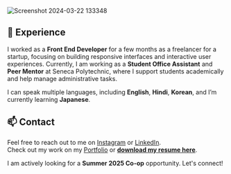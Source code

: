 
![Screenshot 2024-03-22 133348](https://github.com/Kabir-Narula/Kabir-Narula/assets/137004973/7023df73-4f53-4206-ad51-178437c6e75f)


## 💎 Experience

I worked as a **Front End Developer** for a few months as a freelancer for a startup, focusing on building responsive interfaces and interactive user experiences. Currently, I am working as a **Student Office Assistant** and **Peer Mentor** at Seneca Polytechnic, where I support students academically and help manage administrative tasks.

I can speak multiple languages, including **English**, **Hindi**, **Korean**, and I’m currently learning **Japanese**.


## 📫 Contact

Feel free to reach out to me on [Instagram](https://www.instagram.com/_kabirnarula/) or [LinkedIn](https://www.linkedin.com/in/kabir-narula-19b129260).  
Check out my work on my [Portfolio](https://portfolio-comic.vercel.app) or **[download my resume here](https://drive.google.com/file/d/1n8Hz7ykSCU2RDITk6pq9aCqrDzmWe0g_/view?usp=sharing)**.

I am actively looking for a **Summer 2025 Co-op** opportunity. Let's connect!



